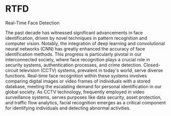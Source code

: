 # RTFD
Real-Time Face Detection

The past decade has witnessed significant advancements in face identification, driven by novel techniques in pattern recognition and computer vision. Notably, the integration of deep learning and convolutional neural networks (CNN) has greatly enhanced the accuracy of face identification methods. This progress is particularly pivotal in our interconnected society, where face recognition plays a crucial role in security systems, authentication processes, and crime detection. Closed-circuit television (CCTV) systems, prevalent in today's world, serve diverse functions. Real-time face recognition within these systems involves comparing digital images or video frames of individuals with a stored database, meeting the escalating demand for personal identification in our global society. As CCTV technology, frequently employed in video surveillance systems, serves purposes like data security, asset protection, and traffic flow analytics, facial recognition emerges as a critical component for identifying individuals and detecting abnormal activities.
